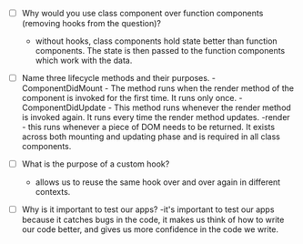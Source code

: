 - [ ] Why would you use class component over function components (removing hooks from the question)?

	- without hooks, class components hold state better than function components. The state is then passed to the function components which work with the data.
- [ ] Name three lifecycle methods and their purposes.
	-ComponentDidMount - The method runs when the render method of the component is invoked for the first time. It runs only once.
	-ComponentDidUpdate - This method runs whenever the render method is invoked again. It runs every time the render method updates.
	-render - this runs whenever a piece of DOM needs to be returned. It exists across both mounting and updating phase and is required in all class components.
	
- [ ] What is the purpose of a custom hook?
	- allows us to reuse the same hook over and over again in different contexts.
- [ ] Why is it important to test our apps?
	-it's important to test our apps because it catches bugs in the code, it makes us think of how to write our code better, and gives us more confidence in the code we write.